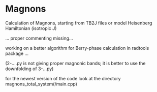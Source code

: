 # Magnons
Calculation of Magnons, starting from TB2J files or model Heisenberg Hamiltonian (isotropic J) 

... proper commenting missing...

working on a better algorithm for Berry-phase calculation in radtools package ...

(2-....py is not giving proper magnonic bands; it is better to use the downfolding of 3-...py)

for the newest version of the code look at the directory magnons_total_system(/main.cpp)
